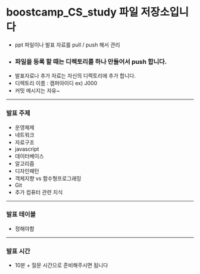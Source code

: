 # boostcamp_CS_study 파일 저장소입니다

- ppt 파일이나 발표 자료를 pull / push 해서 관리
- ### 파일을 등록 할 때는 디렉토리를 하나 만들어서 push 합니다.
- 발표자료나 추가 자료는 자신의 디렉토리에 추가 합니다.
- 디렉토리 이름 : 캠퍼아이디 ex) J000
- 커밋 메시지는 자유~

---

### 발표 주제
- 운영체제
- 네트워크
- 자료구조
- javascript
- 데이터베이스
- 알고리즘
- 디자인패턴
- 객체지향 vs 함수형프로그래밍
- Git
- 추가 컴퓨터 관련 지식

---

### 발표 테이블

- 정해야함

---

### 발표 시간

- 10분 + 질문 시간으로 준비해주시면 됩니다
